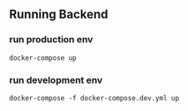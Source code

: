 
## Running Backend
### run production env
```
docker-compose up
```

### run development env
```
docker-compose -f docker-compose.dev.yml up
```
